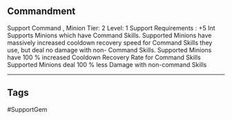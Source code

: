 ## Commandment
Support
Command , Minion
Tier: 2
Level: 1
Support Requirements : +5 Int
Supports Minions which have Command Skills. Supported Minions have massively increased cooldown recovery speed for Command Skills they use, but deal no damage with non- Command Skills.
Supported Minions have 100 % increased Cooldown Recovery Rate for Command Skills
Supported Minions deal 100 % less Damage with non-command Skills

---
## Tags
#SupportGem
